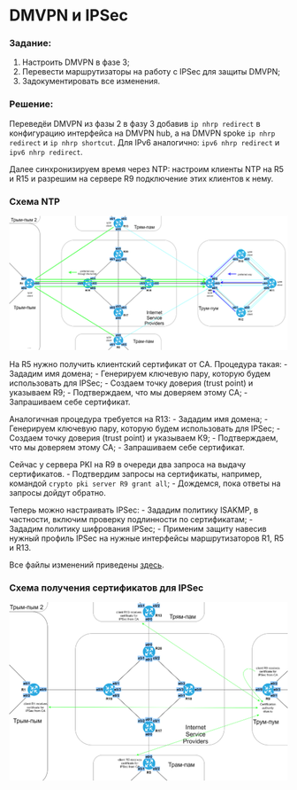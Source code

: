 # DMVPN и IPSec

###  Задание:

1. Настроить DMVPN в фазе 3;
2. Перевести маршрутизаторы на работу с IPSec для защиты DMVPN;
3. Задокументировать все изменения.



###  Решение:

  Переведёи DMVPN из фазы 2 в фазу 3 добавив ```ip nhrp redirect``` в конфигурацию интерфейса на DMVPN hub, а на DMVPN spoke ```ip nhrp redirect``` и ```ip nhrp shortcut```. Для IPv6 аналогично: ```ipv6 nhrp redirect``` и ```ipv6 nhrp redirect```. 

  Далее синхронизируем время через NTP: настроим клиенты NTP на R5 и R15 и разрешим на сервере R9 подключение этих клиентов к нему.


###  Схема NTP

![](ntp3.png)

  На R5 нужно получить клиентский сертификат от CA. Процедура такая:
    - Зададим имя домена;
    - Генерируем ключевую пару, которую будем использовать для IPSec;
    - Создаем точку доверия (trust point) и указываем R9;
    - Подтверждаем, что мы доверяем этому CA;
    - Запрашиваем себе сертификат.


  Аналогичная процедура требуется на R13: 
    - Зададим имя домена;
    - Генерируем ключевую пару, которую будем использовать для IPSec;
    - Создаем точку доверия (trust point) и указываем К9;
    - Подтверждаем, что мы доверяем этому CA;
    - Запрашиваем себе сертификат.
  

  Сейчас у сервера PKI на R9 в очереди два запроса на выдачу сертификатов.
    - Подтвердим запросы на сертификаты, например, командой ```crypto pki server R9 grant all```;
    - Дождемся, пока ответы на запросы дойдут обратно.

  
  Теперь можно настраивать IPSec:
    - Зададим политику ISAKMP, в частности, включим проверку подлинности по сертификатам;
    - Зададим политику шифрования IPSec;
    - Применим защиту навесив нужный профиль IPSec на нужные интерфейсы маршрутизаторов R1, R5 и R13.

  Все файлы изменений приведены [здесь](configs/).

###  Схема получения сертификатов для IPSec

![](CA2.png)